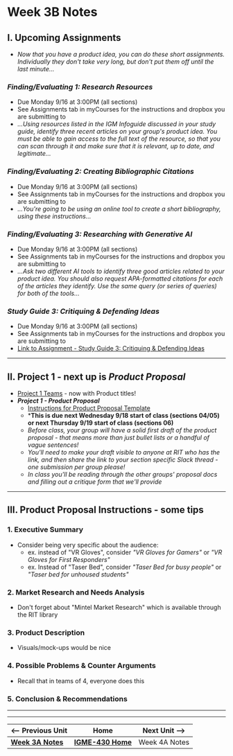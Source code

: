# Week 3B Notes

## I. Upcoming Assignments

- *Now that you have a product idea, you can do these short assignments. Individually they don't take very long, but don't put them off until the last minute...*

### *Finding/Evaluating 1: Research Resources*
- Due Monday 9/16 at 3:00PM (all sections)
- See Assignments tab in myCourses for the instructions and dropbox you are submitting to
- *...Using resources listed in the IGM Infoguide discussed in your study guide, identify three recent articles on your group's product idea. You must be able to gain access to the full text of the resource, so that you can scan through it and make sure that it is relevant, up to date, and legitimate...*

### *Finding/Evaluating 2:  Creating Bibliographic Citations*
- Due Monday 9/16 at 3:00PM (all sections)
- See Assignments tab in myCourses for the instructions and dropbox you are submitting to
- *...You're going to be using an online tool to create a short bibliography, using these instructions...*

### *Finding/Evaluating 3: Researching with Generative AI*
- Due Monday 9/16 at 3:00PM (all sections)
- See Assignments tab in myCourses for the instructions and dropbox you are submitting to
- *...Ask two different AI tools to identify three good articles related to your product idea. You should also request APA-formatted citations for each of the articles they identify. Use the same query (or series of queries) for both of the tools...*


### *Study Guide 3: Critiquing & Defending Ideas*
- Due Monday 9/16 at 3:00PM (all sections)
- See Assignments tab in myCourses for the instructions and dropbox you are submitting to
- [Link to Assignment - Study Guide 3: Critiquing & Defending Ideas](https://docs.google.com/document/d/1xJRSgfsNAd01ATYUn99kRiaxmId_z_mFYw3ag5IPwx8/copy)

---

## II. Project 1 - next up is *Product Proposal*
- [Project 1 Teams](../documents/p1-teams.md) - now with Product titles!
- ***Project 1  - Product Proposal***
  - [Instructions for Product Proposal Template](https://docs.google.com/document/d/1pHhtKZ5NTE9x_Yip8sNddIAt5pX0N-102NRUnkM2WWE/edit#heading=h.4d0scevw54ns)
  - ***This is due next Wednesday 9/18 start of class (sections 04/05) or next Thursday 9/19 start of class (sections 06)**
  - *Before class, your group will have a solid first draft of the product proposal - that means more than just bullet lists or a handful of vague sentences!*
  - *You'll need to make your draft visible to anyone at RIT who has the link, and then share the link to your section specific Slack thread - one submission per group please!*
  - *In class you'll be reading through the other groups' proposal docs and filling out a critique form that we'll provide*



---

## III. Product Proposal Instructions - some tips

### 1. Executive Summary
- Consider being very specific about the audience:
  - ex. instead of "VR Gloves", consider *"VR Gloves for Gamers"* or *"VR Gloves for First Responders"*
  - ex. Instead of "Taser Bed", consider *"Taser Bed for busy people"* or *"Taser bed for unhoused students"*

### 2. Market Research and Needs Analysis
- Don't forget about "Mintel Market Research" which is available through the RIT library

### 3. Product Description
- Visuals/mock-ups would be nice

### 4. Possible Problems & Counter Arguments
- Recall that in teams of 4, everyone does this

### 5. Conclusion & Recommendations

---
---

| <-- Previous Unit | Home | Next Unit -->
| --- | --- | --- 
|  [**Week 3A Notes**](3A.md)  |  [**IGME-430 Home**](../) | Week 4A Notes
